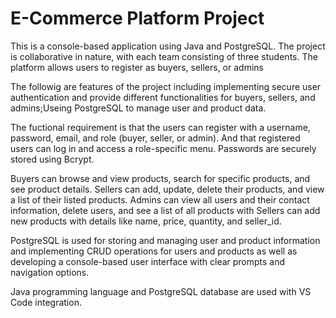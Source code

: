 # E-Commerce Platform Project
 This is a console-based application using Java and PostgreSQL. 
 The project is collaborative in nature, with each team consisting of three students. The platform allows users to register as buyers, sellers, or admins

The followig are features of the project including implementing secure user authentication and provide different functionalities for buyers, sellers, and admins;Useing PostgreSQL to manage user and product data.

The fuctional requirement is that the users can register with a username, password, email, and role (buyer, seller, or admin). And that registered users can log in and access a role-specific menu.
Passwords are securely stored using Bcrypt.

Buyers can browse and view products, search for specific products, and see product details.
Sellers can add, update, delete their products, and view a list of their listed products.
Admins can view all users and their contact information, delete users, and see a list of all products with 
Sellers can add new products with details like name, price, quantity, and seller_id.

PostgreSQL is used for storing and managing user and product information and implementing  CRUD operations for users and products as well as developing a console-based user interface with clear prompts and navigation options.

Java programming language and PostgreSQL database are used with VS Code integration.


